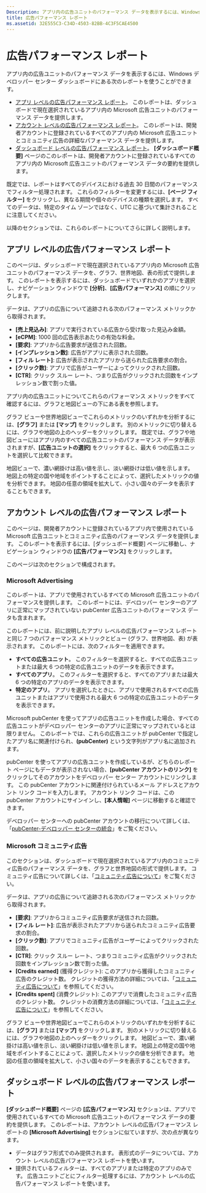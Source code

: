 ```yaml
---
Description: アプリ内の広告ユニットのパフォーマンス データを表示するには、Windows デベロッパー センター ダッシュボードにあるアプリ レベルとアカウント レベルの広告パフォーマンス レポートを使います。
title: 広告パフォーマンス レポート
ms.assetid: 32E555C3-C34D-4503-82BB-4C3F5CAE4500
---
```


# 広告パフォーマンス レポート


アプリ内の広告ユニットのパフォーマンス データを表示するには、Windows デベロッパー センター ダッシュボードにある次のレポートを使うことができます。

-   [アプリ レベルの広告パフォーマンス レポート](advertising-performance-report.md#app-level-advertising-performance-report)。 このレポートは、ダッシュボードで現在選択されているアプリ内の Microsoft 広告ユニットのパフォーマンス データを提供します。
-   [アカウント レベルの広告パフォーマンス レポート](advertising-performance-report.md#account-level-advertising-performance-report)。 このレポートは、開発者アカウントに登録されているすべてのアプリ内の Microsoft 広告ユニットとコミュニティ広告の詳細なパフォーマンス データを提供します。
-   [ダッシュボード レベルの広告パフォーマンス レポート](advertising-performance-report.md#dashboard-level-advertising-performance-report)。 **[ダッシュボード概要]** ページのこのレポートは、開発者アカウントに登録されているすべてのアプリ内の Microsoft 広告ユニットのパフォーマンス データの要約を提供します。

既定では、レポートはすべてのデバイスにおける過去 30 日間のパフォーマンスでフィルター処理されます。 これらのフィルターを変更するには、**[ページ フィルター]** をクリックし、異なる期間や個々のデバイスの種類を選択します。 すべてのデータは、特定のタイム ゾーンではなく、UTC に基づいて集計されることに注意してください。

以降のセクションでは、これらのレポートについてさらに詳しく説明します。

## アプリ レベルの広告パフォーマンス レポート

このページは、ダッシュボードで現在選択されているアプリ内の Microsoft 広告ユニットのパフォーマンス データを、グラフ、世界地図、表の形式で提供します。 このレポートを表示するには、ダッシュボードでいずれかのアプリを選択し、ナビゲーション ウィンドウで **[分析]**、**[広告パフォーマンス]** の順にクリックします。

データは、アプリの広告について追跡される次のパフォーマンス メトリックから取得されます。

-   **[売上見込み]**: アプリで実行されている広告から受け取った見込み金額。
-   **[eCPM]**: 1000 回の広告表示あたりの有効な料金。
-   **[要求]**: アプリから広告要求が送信された回数。
-   **[インプレッション数]**: 広告がアプリに表示された回数。
-   **[フィル レート]**: 広告が表示されたアプリから送られた広告要求の割合。
-   **[クリック数]**: アプリで広告がユーザーによってクリックされた回数。
-   **[CTR]**: クリック スルー レート、つまり広告がクリックされた回数をインプレッション数で割った値。

アプリ内の広告ユニットについてこれらのパフォーマンス メトリックをすべて確認するには、グラフと地図ビューの下にある表を参照します。

グラフ ビューや世界地図ビューでこれらのメトリックのいずれかを分析するには、**[グラフ]** または **[マップ]** をクリックします。 別のメトリックに切り替えるには、グラフや地図の上のヘッダーをクリックします。 既定では、グラフや地図ビューにはアプリ内のすべての広告ユニットのパフォーマンス データが表示されますが、**[広告ユニットの選択]** をクリックすると、最大 6 つの広告ユニットを選択して比較できます。

地図ビューで、濃い網掛けは高い値を示し、淡い網掛けは低い値を示します。 地図上の特定の国や地域をポイントすることによって、選択したメトリックの値を分析できます。 地図の任意の領域を拡大して、小さい国々のデータを表示することもできます。

## アカウント レベルの広告パフォーマンス レポート

このページは、開発者アカウントに登録されているアプリ内で使用されている Microsoft 広告ユニットとコミュニティ広告のパフォーマンス データを提供します。 このレポートを表示するには、[ダッシュボード概要] ページに移動し、ナビゲーション ウィンドウの **[広告パフォーマンス]** をクリックします。

このページは次のセクションで構成されます。

### Microsoft Advertising

このレポートは、アプリで使用されているすべての Microsoft 広告ユニットのパフォーマンスを提供します。 このレポートには、デベロッパー センターのアプリに正常にマップされていない pubCenter 広告ユニットのパフォーマンス データも含まれます。

このレポートには、前に説明したアプリ レベルの広告パフォーマンス レポートと同じ 7 つのパフォーマンス メトリックとビュー (グラフ、世界地図、表) が表示されます。 このレポートには、次のフィルターを適用できます。

-   **すべての広告ユニット**。 このフィルターを選択すると、すべての広告ユニットまたは最大 6 つの特定の広告ユニットのデータを表示できます。
-   **すべてのアプリ**。 このフィルターを選択すると、すべてのアプリまたは最大 6 つの特定のアプリのデータを表示できます。
-   **特定のアプリ**。 アプリを選択したときに、アプリで使用されるすべての広告ユニットまたはアプリで使用される最大 6 つの特定の広告ユニットのデータを表示できます。

Microsoft pubCenter を使ってアプリの広告ユニットを作成した場合、すべての広告ユニットがデベロッパー センターのアプリに正常にマップされているとは限りません。 このレポートでは、これらの広告ユニットが pubCenter で指定したアプリ名に関連付けられ、**(pubCenter)** という文字列がアプリ名に追加されます。

pubCenter を使ってアプリの広告ユニットを作成しているが、どちらのレポート ページにもデータが表示されない場合、**[pubCenter アカウントのリンク]** をクリックしてそのアカウントをデベロッパー センター アカウントにリンクします。 この pubCenter アカウントに関連付けられているメール アドレスとアカウント リンク コードを入力します。 アカウント リンク コードは、この pubCenter アカウントにサインインし、**[本人情報]** ページに移動すると確認できます。

デベロッパー センターへの pubCenter アカウントの移行について詳しくは、「[pubCenter-デベロッパー センターの統合](pubcenter-dev-center-integration.md)」をご覧ください。

### Microsoft コミュニティ広告

このセクションは、ダッシュボードで現在選択されているアプリ内のコミュニティ広告のパフォーマンス データを、グラフと世界地図の形式で提供します。 コミュニティ広告について詳しくは、「[コミュニティ広告について](about-community-ads.md)」をご覧ください。

データは、アプリの広告について追跡される次のパフォーマンス メトリックから取得されます。

-   **[要求]**: アプリからコミュニティ広告要求が送信された回数。
-   **[フィル レート]**: 広告が表示されたアプリから送られたコミュニティ広告要求の割合。
-   **[クリック数]**: アプリでコミュニティ広告がユーザーによってクリックされた回数。
-   **[CTR]**: クリック スルー レート、つまりコミュニティ広告がクリックされた回数をインプレッション数で割った値。
-   **[Credits earned]** (獲得クレジット): このアプリから獲得したコミュニティ広告のクレジット数。 クレジットの獲得方法の詳細については、「[コミュニティ広告について](about-community-ads.md)」を参照してください。
-   **[Credits spent]** (消費クレジット): このアプリで消費したコミュニティ広告のクレジット数。 クレジットの消費方法の詳細については、「[コミュニティ広告について](about-community-ads.md)」を参照してください。

グラフ ビューや世界地図ビューでこれらのメトリックのいずれかを分析するには、**[グラフ]** または **[マップ]** をクリックします。 別のメトリックに切り替えるには、グラフや地図の上のヘッダーをクリックします。 地図ビューで、濃い網掛けは高い値を示し、淡い網掛けは低い値を示します。 地図上の特定の国や地域をポイントすることによって、選択したメトリックの値を分析できます。 地図の任意の領域を拡大して、小さい国々のデータを表示することもできます。

## ダッシュボード レベルの広告パフォーマンス レポート

**[ダッシュボード概要]** ページの **[広告パフォーマンス]** セクションは、アプリで使用されているすべての Microsoft 広告ユニットのパフォーマンス データの要約を提供します。 このレポートは、アカウント レベルの広告パフォーマンス レポートの **[Microsoft Advertising]** セクションに似ていますが、次の点が異なります。

-   データはグラフ形式でのみ提供されます。 表形式のデータについては、アカウント レベルの広告パフォーマンス レポートを使います。
-   提供されているフィルターは、すべてのアプリまたは特定のアプリのみです。 広告ユニットごとにフィルター処理するには、アカウント レベルの広告パフォーマンス レポートを使います。


 

 


<!--HONumber=Mar16_HO5-->


